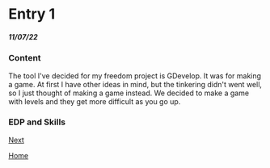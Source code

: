 # Entry 1
##### 11/07/22

### Content
The tool I've decided for my freedom project is GDevelop. It was for making a game. At first I have other ideas in mind, but the tinkering didn't went well, so I just thought of making a game instead. We decided to make a game with levels and they get more difficult as you go up.

### EDP and Skills

[Next](entry02.md)

[Home](../README.md)
